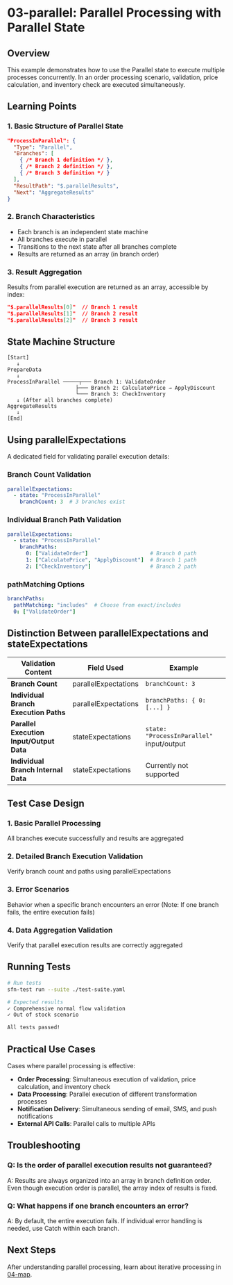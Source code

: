 # 03-parallel: Parallel Processing with Parallel State

## Overview
This example demonstrates how to use the Parallel state to execute multiple processes concurrently.
In an order processing scenario, validation, price calculation, and inventory check are executed simultaneously.

## Learning Points

### 1. Basic Structure of Parallel State
```json
"ProcessInParallel": {
  "Type": "Parallel",
  "Branches": [
    { /* Branch 1 definition */ },
    { /* Branch 2 definition */ },
    { /* Branch 3 definition */ }
  ],
  "ResultPath": "$.parallelResults",
  "Next": "AggregateResults"
}
```

### 2. Branch Characteristics
- Each branch is an independent state machine
- All branches execute in parallel
- Transitions to the next state after all branches complete
- Results are returned as an array (in branch order)

### 3. Result Aggregation
Results from parallel execution are returned as an array, accessible by index:
```json
"$.parallelResults[0]"  // Branch 1 result
"$.parallelResults[1]"  // Branch 2 result
"$.parallelResults[2]"  // Branch 3 result
```

## State Machine Structure

```
[Start]
   ↓
PrepareData
   ↓
ProcessInParallel ─────┬─── Branch 1: ValidateOrder
                      ├─── Branch 2: CalculatePrice → ApplyDiscount
                      └─── Branch 3: CheckInventory
   ↓ (After all branches complete)
AggregateResults
   ↓
[End]
```

## Using parallelExpectations

A dedicated field for validating parallel execution details:

### Branch Count Validation
```yaml
parallelExpectations:
  - state: "ProcessInParallel"
    branchCount: 3  # 3 branches exist
```

### Individual Branch Path Validation
```yaml
parallelExpectations:
  - state: "ProcessInParallel"
    branchPaths:
      0: ["ValidateOrder"]                    # Branch 0 path
      1: ["CalculatePrice", "ApplyDiscount"]  # Branch 1 path
      2: ["CheckInventory"]                   # Branch 2 path
```

### pathMatching Options
```yaml
branchPaths:
  pathMatching: "includes"  # Choose from exact/includes
  0: ["ValidateOrder"]
```

## Distinction Between parallelExpectations and stateExpectations

| Validation Content | Field Used | Example |
|-------------------|-----------|---------|
| **Branch Count** | parallelExpectations | `branchCount: 3` |
| **Individual Branch Execution Paths** | parallelExpectations | `branchPaths: { 0: [...] }` |
| **Parallel Execution Input/Output Data** | stateExpectations | `state: "ProcessInParallel"` input/output |
| **Individual Branch Internal Data** | stateExpectations | Currently not supported |

## Test Case Design

### 1. Basic Parallel Processing
All branches execute successfully and results are aggregated

### 2. Detailed Branch Execution Validation
Verify branch count and paths using parallelExpectations

### 3. Error Scenarios
Behavior when a specific branch encounters an error
(Note: If one branch fails, the entire execution fails)

### 4. Data Aggregation Validation
Verify that parallel execution results are correctly aggregated

## Running Tests

```bash
# Run tests
sfn-test run --suite ./test-suite.yaml

# Expected results
✓ Comprehensive normal flow validation
✓ Out of stock scenario

All tests passed!
```

## Practical Use Cases

Cases where parallel processing is effective:
- **Order Processing**: Simultaneous execution of validation, price calculation, and inventory check
- **Data Processing**: Parallel execution of different transformation processes
- **Notification Delivery**: Simultaneous sending of email, SMS, and push notifications
- **External API Calls**: Parallel calls to multiple APIs

## Troubleshooting

### Q: Is the order of parallel execution results not guaranteed?
A: Results are always organized into an array in branch definition order. Even though execution order is parallel, the array index of results is fixed.

### Q: What happens if one branch encounters an error?
A: By default, the entire execution fails. If individual error handling is needed, use Catch within each branch.

## Next Steps
After understanding parallel processing, learn about iterative processing in [04-map](../04-map/).